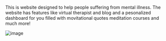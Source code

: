 This is website designed to help people suffering from mental illness.
The website has features like virtual therapist and blog and a pesonalized dashboard for you filled with movitational quotes meditation courses and much more!


![image](https://user-images.githubusercontent.com/57269077/223696859-eb35265e-63b6-4c60-8e18-ed1c569e239b.png)
